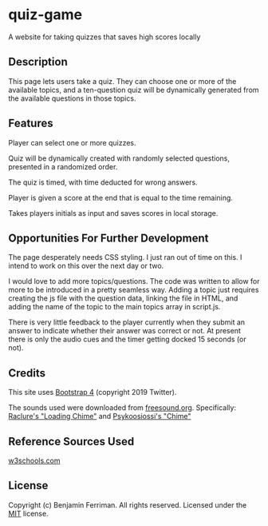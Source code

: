 # quiz-game
A website for taking quizzes that saves high scores locally

## Description

This page lets users take a quiz.  They can choose one or more of the available topics, and a ten-question quiz will be dynamically generated from the available questions in those topics.

## Features

Player can select one or more quizzes.

Quiz will be dynamically created with randomly selected questions, presented in a randomized order.

The quiz is timed, with time deducted for wrong answers.

Player is given a score at the end that is equal to the time remaining.

Takes players initials as input and saves scores in local storage.

## Opportunities For Further Development

The page desperately needs CSS styling.  I just ran out of time on this.  I intend to work on this over the next day or two.

I would love to add more topics/questions.  The code was written to allow for more to be introduced in a pretty seamless way.  Adding a topic just requires creating the js file with the question data, linking the file in HTML, and adding the name of the topic to the main topics array in script.js.

There is very little feedback to the player currently when they submit an answer to indicate whether their answer was correct or not. At present there is only the audio cues and the timer getting docked 15 seconds (or not).

## Credits

This site uses [Bootstrap 4](https://getbootstrap.com/) (copyright 2019 Twitter).

The sounds used were downloaded from [freesound.org](https://freesound.org).  Specifically:
[Raclure's "Loading Chime"](https://freesound.org/people/Raclure/sounds/405546/)
and
[Psykoosiossi's "Chime"](https://freesound.org/people/Psykoosiossi/sounds/398661/)

## Reference Sources Used

[w3schools.com](https://www.w3schools.com/)

## License

Copyright (c) Benjamin Ferriman. All rights reserved.
Licensed under the [MIT](https://github.com/bferriman/portfolio/blob/master/LICENSE.txt) license.